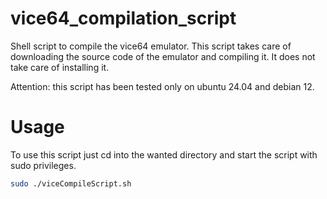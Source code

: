 # vice64_compilation_script
Shell script to compile the vice64 emulator. This script takes care of downloading the source code of the emulator and compiling it. It does not take care of installing it.

Attention: this script has been tested only on ubuntu 24.04 and debian 12.

# Usage
To use this script just cd into the wanted directory and start the script with sudo privileges.

```bash
sudo ./viceCompileScript.sh
```
